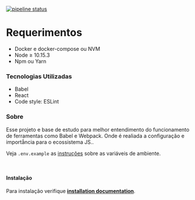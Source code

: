 [![pipeline status](https://github.com/viniciusmattosrj/webpack/badges/releaseCandidate/pipeline.svg)](https://github.com/viniciusmattosrj/webpack/commits/releaseCandidate)

# Requerimentos

- Docker e docker-compose ou NVM
- Node &ge; 10.15.3
- Npm ou Yarn

### Tecnologias Utilizadas

* Babel
* React 
* Code style: ESLint


### Sobre

Esse projeto e base de estudo para melhor entendimento do funcionamento de ferramentas como Babel e Webpack. Onde é realiada a configuração e importẫncia para o ecossistema JS..

Veja `.env.example` as [instruções](docs/installation.md) sobre as variáveis de ambiente.

&nbsp;
#### Instalação

Para instalação verifique **[installation documentation](docs/installation.md)**.